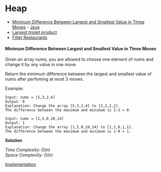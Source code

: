 # Heap

- [Minimum Difference Between Largest and Smallest Value in Three Moves](#minimum-difference-between-largest-and-smallest-value-in-three-moves) - [Java](./MinimumDifferenceBetweenLargestAndSmallest.java)
- [Largest triplet product](./LargestTripleProducts.java)
- [Filter Restaurants](./FilterRestaurants.java)

#### Minimum Difference Between Largest and Smallest Value in Three Moves
Given an array nums, you are allowed to choose one element of nums and change it by any value in one move.

Return the minimum difference between the largest and smallest value of nums after perfoming at most 3 moves.

Example: 
```
Input: nums = [5,3,2,4]
Output: 0
Explanation: Change the array [5,3,2,4] to [2,2,2,2].
The difference between the maximum and minimum is 2-2 = 0.

Input: nums = [1,5,0,10,14]
Output: 1
Explanation: Change the array [1,5,0,10,14] to [1,1,0,1,1]. 
The difference between the maximum and minimum is 1-0 = 1.
```

**Solution**

*Time Complexity*: *O(n)*\
*Space Complexity*: *O(n)* 

[Implementation](./FirstNonRepeatingCharacter.java)